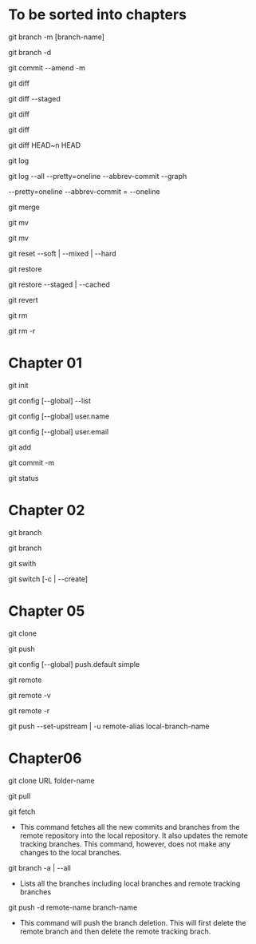 # To be sorted into chapters

git branch -m [branch-name] <new-branch-name>

git branch -d <branch-name>

git commit --amend -m <commit-message>

git diff

git diff --staged

git diff <branch-1-name> <branch-2-name>

git diff <old-commit-id> <new-commit-id>

git diff HEAD~n HEAD

git log

git log --all --pretty=oneline --abbrev-commit --graph

--pretty=oneline --abbrev-commit = --oneline

git merge <branch-name>

git mv <file-name> <new-file-name>

git mv <file-path> <new-file-path>

git reset --soft | --mixed | --hard <commit-id>

git restore <file-name>

git restore --staged | --cached <file-name>

git revert <commit-id>

git rm <file-name>

git rm -r <directory-name>

# Chapter 01

git init

git config [--global] --list

git config [--global] user.name <user-name>

git config [--global] user.email <user-email>

git add <file-name>

git commit -m <commit-message>

git status

# Chapter 02

git branch

git branch <new-branch-name>

git swith <branch-name>

git switch [-c | --create] <branch-name>

# Chapter 05
git clone <remote-repository-url>

git push

git config [--global] push.default simple

git remote

git remote -v

git remote -r

git push --set-upstream | -u remote-alias local-branch-name

# Chapter06

git clone URL folder-name

git pull

git fetch
- This command fetches all the new commits and branches from the remote repository
into the local repository. It also updates the remote tracking branches.
This command, however, does not make any changes to the local branches.

git branch -a | --all
- Lists all the branches including local branches and remote tracking branches

git push -d remote-name branch-name
- This command will push the branch deletion.
This will first delete the remote branch and then delete the remote tracking brach.
